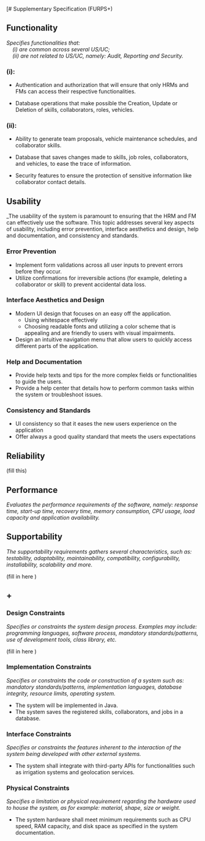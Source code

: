 [# Supplementary Specification (FURPS+)

## Functionality

_Specifies functionalities that:  
&nbsp; &nbsp; (i) are common across several US/UC;  
&nbsp; &nbsp; (ii) are not related to US/UC, namely: Audit, Reporting and Security._

### (i):
* Authentication and authorization that will ensure that only HRMs and FMs can access their respective functionalities.

* Database operations that make possible the Creation, Update or Deletion of skills, collaborators, roles, vehicles.

### (ii):

* Ability to generate team proposals, vehicle maintenance schedules, and collaborator skills.

* Database that saves changes made to skills, job roles, collaborators, and vehicles, to ease the trace of information.

* Security features to ensure the protection of sensitive information like collaborator contact details.

## Usability

_The usability of the system is paramount to ensuring that the HRM and FM can effectively use the software.
This topic addresses several key aspects of usability, including error prevention, interface aesthetics and design, help and documentation, and consistency and standards.

### Error Prevention
* Implement form validations across all user inputs to prevent errors before they occur.
* Utilize confirmations for irreversible actions (for example, deleting a collaborator or skill) to prevent accidental data loss.

### Interface Aesthetics and Design
* Modern UI design that focuses on an easy off the application.
    * Using whitespace effectively
    * Choosing readable fonts and utilizing a color scheme that is appealing and are friendly to users with visual impairments.
* Design an intuitive navigation menu that allow users to quickly access different parts of the application.

### Help and Documentation
* Provide help texts and tips for  the more complex fields or functionalities to guide the users.
* Provide a  help center that details how to perform common tasks within the system or troubleshoot issues.

### Consistency and Standards
* UI consistency so that it eases the new users experience on the application
* Offer always a good quality standard that meets the users expectations

## Reliability
(fill this)

## Performance

_Evaluates the performance requirements of the software, namely: response time, start-up time, recovery time, memory consumption, CPU usage, load capacity and application availability._



## Supportability

_The supportability requirements gathers several characteristics, such as:
testability, adaptability, maintainability, compatibility,
configurability, installability, scalability and more._

(fill in here )

## +

### Design Constraints

_Specifies or constraints the system design process. Examples may include: programming languages, software process, mandatory standards/patterns, use of development tools, class library, etc._

(fill in here )

### Implementation Constraints

_Specifies or constraints the code or construction of a system such
as: mandatory standards/patterns, implementation languages,
database integrity, resource limits, operating system._

* The system will be implemented in Java.
* The system saves the registered skills, collaborators, and jobs in a database.

### Interface Constraints

_Specifies or constraints the features inherent to the interaction of the
system being developed with other external systems._

* The system shall integrate with third-party APIs for functionalities such as irrigation systems and geolocation services.

### Physical Constraints
_Specifies a limitation or physical requirement regarding the hardware used to house the system, as for example: material, shape, size or weight._

* The system hardware shall meet minimum requirements such as CPU speed, RAM capacity, and disk space as specified in the system documentation.